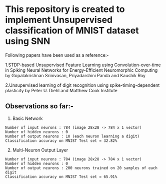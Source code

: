 # This repository is created to implement Unsupervised classification of MNIST dataset using SNN
  Following papers have been used as a reference:-

  1.STDP-based Unsupervised Feature Learning using Convolution-over-time in Spiking Neural Networks for 
    Energy-Efficient Neuromorphic Computing 
    by
    Gopalakrishnan Srinivasan, Priyadarshini Panda and Kaushik Roy

  2.Unsupervised learning of digit recognition using spike-timing-dependent plasticity 
    by
    Peter U. Diehl and Matthew Cook Institute
    
## Observations so far:-
  
  1. Basic Network
  
    Number of input neurons : 784 (image 28x28 -> 784 x 1 vector)
    Number of hidden neurons : 0
    Number of output neurons : 10 (each neuron learning a digit)
    Classification accuracy on MNIST Test set = 32.82%

  2. Multi-Neuron Output Layer
    
    Number of input neurons : 784 (image 28x28 -> 784 x 1 vector)
    Number of hidden neurons : 0
    Number of output neurons : 200 neurons trained on 20 samples of each digit
    Classification accuracy on MNIST Test set = 65.91%

